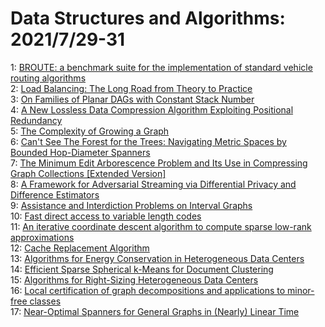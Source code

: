 # Data Structures and Algorithms: 2021/7/29-31  
1: [BROUTE: a benchmark suite for the implementation of standard vehicle  routing algorithms](https://doi.org/10.48550/arXiv.2107.13492)  
2: [Load Balancing: The Long Road from Theory to Practice](https://doi.org/10.48550/arXiv.2107.13638)  
3: [On Families of Planar DAGs with Constant Stack Number](https://doi.org/10.48550/arXiv.2107.13658)  
4: [A New Lossless Data Compression Algorithm Exploiting Positional  Redundancy](https://doi.org/10.48550/arXiv.2107.13801)  
5: [The Complexity of Growing a Graph](https://doi.org/10.48550/arXiv.2107.14126)  
6: [Can't See The Forest for the Trees: Navigating Metric Spaces by Bounded  Hop-Diameter Spanners](https://doi.org/10.48550/arXiv.2107.14221)  
7: [The Minimum Edit Arborescence Problem and Its Use in Compressing Graph  Collections [Extended Version]](https://doi.org/10.48550/arXiv.2107.14525)  
8: [A Framework for Adversarial Streaming via Differential Privacy and  Difference Estimators](https://doi.org/10.48550/arXiv.2107.14527)  
9: [Assistance and Interdiction Problems on Interval Graphs](https://doi.org/10.48550/arXiv.2107.14550)  
10: [Fast direct access to variable length codes](https://doi.org/10.48550/arXiv.2107.14577)  
11: [An iterative coordinate descent algorithm to compute sparse low-rank  approximations](https://doi.org/10.48550/arXiv.2107.14608)  
12: [Cache Replacement Algorithm](https://doi.org/10.48550/arXiv.2107.14646)  
13: [Algorithms for Energy Conservation in Heterogeneous Data Centers](https://doi.org/10.48550/arXiv.2107.14672)  
14: [Efficient Sparse Spherical k-Means for Document Clustering](https://doi.org/10.48550/arXiv.2108.00895)  
15: [Algorithms for Right-Sizing Heterogeneous Data Centers](https://doi.org/10.48550/arXiv.2107.14692)  
16: [Local certification of graph decompositions and applications to  minor-free classes](https://doi.org/10.48550/arXiv.2108.00059)  
17: [Near-Optimal Spanners for General Graphs in (Nearly) Linear Time](https://doi.org/10.48550/arXiv.2108.00102)  